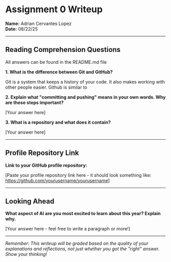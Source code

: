 # Assignment 0 Writeup

**Name:** Adrian Cervantes Lopez  
**Date:** 08/22/25

---

## Reading Comprehension Questions
All answers can be found in the README.md file

**1. What is the difference between Git and GitHub?**

Git is a system that keeps a history of your code. It also makes working with other people easier. Github is similar to 

**2. Explain what "committing and pushing" means in your own words. Why are these steps important?**

[Your answer here]

**3. What is a repository and what does it contain?**

[Your answer here]

---

## Profile Repository Link

**Link to your GitHub profile repository:** 

[Paste your profile repository link here - it should look something like: https://github.com/yourusername/yourusername]

---

## Looking Ahead

**What aspect of AI are you most excited to learn about this year? Explain why.**

[Your answer here - feel free to write a paragraph or more!]

---

*Remember: This writeup will be graded based on the quality of your explanations and reflections, not just whether you got the "right" answer. Show your thinking!*
